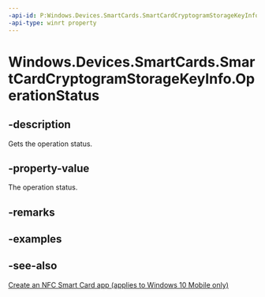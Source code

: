 ```yaml
---
-api-id: P:Windows.Devices.SmartCards.SmartCardCryptogramStorageKeyInfo.OperationStatus
-api-type: winrt property
---
```


<!-- Property syntax
public Windows.Devices.SmartCards.SmartCardCryptogramGeneratorOperationStatus OperationStatus { get; }
-->

# Windows.Devices.SmartCards.SmartCardCryptogramStorageKeyInfo.OperationStatus

## -description
Gets the operation status.

## -property-value
The operation status.

## -remarks

## -examples

## -see-also
[Create an NFC Smart Card app (applies to Windows 10 Mobile only)](/windows/uwp/devices-sensors/host-card-emulation)
